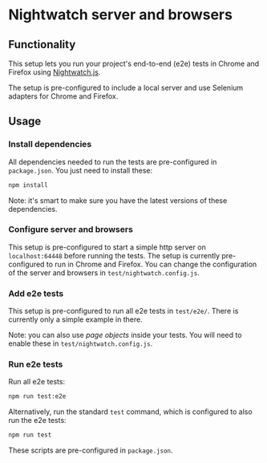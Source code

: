 # Nightwatch server and browsers

## Functionality

This setup lets you run your project's end-to-end (e2e) tests in Chrome and Firefox using [Nightwatch.js](http://nightwatchjs.org/).

The setup is pre-configured to include a local server and use Selenium adapters for Chrome and Firefox.


## Usage

### Install dependencies

All dependencies needed to run the tests are pre-configured in `package.json`. You just need to install these:

```bash
npm install
```

Note: it's smart to make sure you have the latest versions of these dependencies.


### Configure server and browsers

This setup is pre-configured to start a simple http server on `localhost:64448` before running the tests.
The setup is currently pre-configured to run in Chrome and Firefox.
You can change the configuration of the server and browsers in `test/nightwatch.config.js`.


### Add e2e tests

This setup is pre-configured to run all e2e tests in `test/e2e/`. There is currently only a simple example in there.

Note: you can also use *page objects* inside your tests. You will need to enable these in `test/nightwatch.config.js`.


### Run e2e tests

Run all e2e tests:

```bash
npm run test:e2e
```

Alternatively, run the standard `test` command, which is configured to also run the e2e tests:

```bash
npm run test
```

These scripts are pre-configured in `package.json`.
